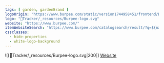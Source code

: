 ```yaml
---
tags: [ garden, gardenBrand ]
logoOrigin: "https://www.burpee.com/static/version1744958451/frontend/Burpee/default/en_US/images/logo.svg"
logo: "🌱Tracker/_resources/Burpee-logo.svg"
website: "https://www.burpee.com/"
itemWebsiteSearch: "https://www.burpee.com/catalogsearch/result/?q=${name}"
cssclasses:
  - hide-properties
  - white-logo-background
---
```


![[🌱Tracker/_resources/Burpee-logo.svg|200]]
[Website](https://www.burpee.com/)
